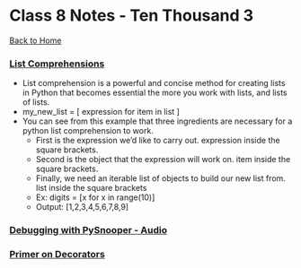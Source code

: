 # Class 8 Notes - Ten Thousand 3

[Back to Home](../README.md)

### [List Comprehensions](https://www.pythonforbeginners.com/basics/list-comprehensions-in-python)

+ List comprehension is a powerful and concise method for creating lists in Python that becomes essential the more you work with lists, and lists of lists.
+ my_new_list = [ expression for item in list ]
+ You can see from this example that three ingredients are necessary for a python list comprehension to work.
  + First is the expression we’d like to carry out. expression inside the square brackets.
  + Second is the object that the expression will work on. item inside the square brackets.
  + Finally, we need an iterable list of objects to build our new list from. list inside the square brackets
  + Ex: digits = [x for x in range(10)]
  + Output: [1,2,3,4,5,6,7,8,9]

### [Debugging with PySnooper - Audio](https://www.pythonpodcast.com/pysnooper-python-debugging-episode-241/)

### [Primer on Decorators](https://realpython.com/primer-on-python-decorators/)
